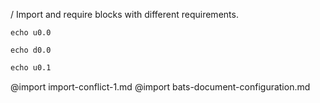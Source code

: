/ Import and require blocks with different requirements.
``` :u0.0 +d0
echo u0.0
```
``` :d0 +u0.1
echo d0.0
```
``` :u0.1
echo u0.1
```
@import import-conflict-1.md
@import bats-document-configuration.md